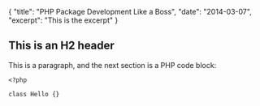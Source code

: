 {
    "title": "PHP Package Development Like a Boss",
    "date": "2014-03-07",
    "excerpt": "This is the excerpt"
}

## This is an H2 header

This is a paragraph, and the next section is a PHP code block:

~~~ .php
<?php

class Hello {}
~~~
